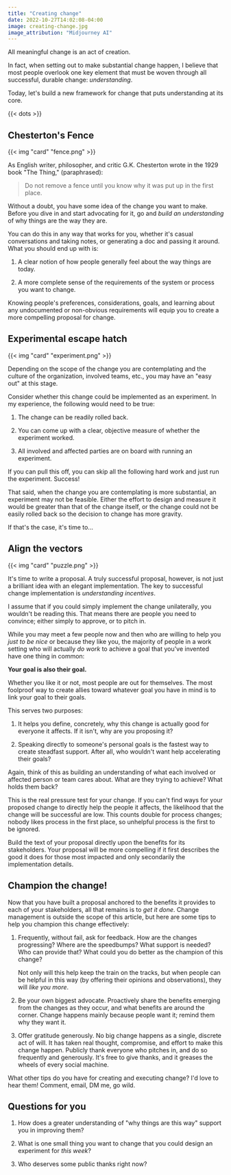 ```yaml
---
title: "Creating change"
date: 2022-10-27T14:02:08-04:00
image: creating-change.jpg
image_attribution: "Midjourney AI"
---
```


All meaningful change is an act of creation.

In fact, when setting out to make substantial change happen, I believe that most
people overlook one key element that must be woven through all successful,
durable change: *understanding*.

Today, let's build a new framework for change that puts understanding at its
core.

<!--more-->
{{< dots >}}

## Chesterton's Fence

{{< img "card" "fence.png" >}}

As English writer, philosopher, and critic G.K. Chesterton wrote in the 1929
book "The Thing," (paraphrased):

> Do not remove a fence until you know why it was put up in the first place.

Without a doubt, you have some idea of the change you want to make. Before you
dive in and start advocating for it, go and *build an understanding* of why
things are the way they are.

You can do this in any way that works for you, whether it's casual conversations
and taking notes, or generating a doc and passing it around. What you should end
up with is:

1. A clear notion of how people generally feel about the way things are today.

2. A more complete sense of the requirements of the system or process you want
   to change.

Knowing people's preferences, considerations, goals, and learning about any
undocumented or non-obvious requirements will equip you to create a more
compelling proposal for change.

## Experimental escape hatch

{{< img "card" "experiment.png" >}}

Depending on the scope of the change you are contemplating and the culture of
the organization, involved teams, etc., you may have an "easy out" at this
stage.

Consider whether this change could be implemented as an experiment. In my
experience, the following would need to be true:

1. The change can be readily rolled back.

2. You can come up with a clear, objective measure of whether the experiment
   worked.

3. All involved and affected parties are on board with running an experiment.

If you can pull this off, you can skip all the following hard work and just run
the experiment. Success!

That said, when the change you are contemplating is more substantial, an
experiment may not be feasible. Either the effort to design and measure it would
be greater than that of the change itself, or the change could not be easily
rolled back so the decision to change has more gravity.

If that's the case, it's time to...

## Align the vectors

{{< img "card" "puzzle.png" >}}

It's time to write a proposal. A truly successful proposal, however, is not just
a brilliant idea with an elegant implementation. The key to successful change
implementation is *understanding incentives*.

I assume that if you could simply implement the change unilaterally, you
wouldn't be reading this. That means there are people you need to convince;
either simply to approve, or to pitch in.

While you may meet a few people now and then who are willing to help you *just
to be nice* or because they like you, the majority of people in a work setting
who will actually *do work* to achieve a goal that you've invented have one
thing in common:

**Your goal is also their goal.**

Whether you like it or not, most people are out for themselves. The most
foolproof way to create allies toward whatever goal you have in mind is to link
your goal to their goals.

This serves two purposes:

1. It helps you define, concretely, why this change is actually good for
   everyone it affects. If it isn't, why are you proposing it?
   
2. Speaking directly to someone's personal goals is the fastest way to create
   steadfast support. After all, who wouldn't want help accelerating their
   goals?

Again, think of this as building an understanding of what each involved or
affected person or team cares about. What are they trying to achieve? What holds
them back?

This is the real pressure test for your change. If you can't find ways for your
proposed change to directly help the people it affects, the likelihood that the
change will be successful are low. This counts double for process changes;
nobody likes process in the first place, so unhelpful process is the first to be
ignored.

Build the text of your proposal directly upon the benefits for its
stakeholders. Your proposal will be more compelling if it first describes the
good it does for those most impacted and only secondarily the implementation
details.

## Champion the change!

Now that you have built a proposal anchored to the benefits it provides to each
of your stakeholders, all that remains is to *get it done*. Change management is
outside the scope of this article, but here are some tips to help you champion
this change effectively:

1. Frequently, without fail, ask for feedback. How are the changes progressing?
   Where are the speedbumps? What support is needed? Who can provide that? What
   could you do better as the champion of this change?
   
   Not only will this help keep the train on the tracks, but when people can be
   helpful in this way (by offering their opinions and observations), they will
   *like you more*.
   
2. Be your own biggest advocate. Proactively share the benefits emerging from
   the changes as they occur, and what benefits are around the corner. Change
   happens mainly because people want it; remind them why they want it.

3. Offer gratitude generously. No big change happens as a single, discrete act
   of will. It has taken real thought, compromise, and effort to make this
   change happen. Publicly thank everyone who pitches in, and do so frequently
   and generously. It's free to give thanks, and it greases the wheels of every
   social machine.
   
What other tips do you have for creating and executing change? I'd love to hear
them! Comment, email, DM me, go wild.

## Questions for you

1. How does a greater understanding of "why things are this way" support you in
   improving them?
   
2. What is one small thing you want to change that you could design an
   experiment for *this week*?
   
3. Who deserves some public thanks right now?
